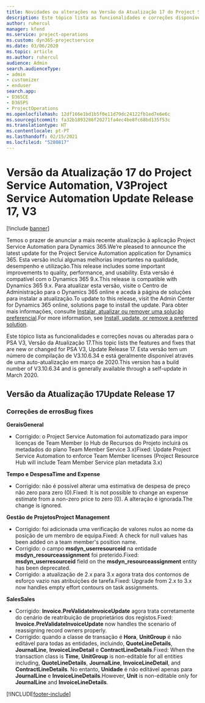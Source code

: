 ```yaml
---
title: Novidades ou alterações na Versão da Atualização 17 do Project Service Automation, V3
description: Este tópico lista as funcionalidades e correções disponíveis no Project Service Automation V3, Versão da Atualização 17, V3.
author: ruhercul
manager: kfend
ms.service: project-operations
ms.custom: dyn365-projectservice
ms.date: 03/06/2020
ms.topic: article
ms.author: ruhercul
audience: Admin
search.audienceType:
- admin
- customizer
- enduser
search.app:
- D365CE
- D365PS
- ProjectOperations
ms.openlocfilehash: 12df166e1bd1b5f0e11d79dc24122fb1ed7e6e6c
ms.sourcegitcommit: fa32b1893286f20271fa4ec4be8fc68bd135f53c
ms.translationtype: HT
ms.contentlocale: pt-PT
ms.lasthandoff: 02/15/2021
ms.locfileid: "5280817"
---
```

# <a name="project-service-automation-update-release-17-v3"></a><span data-ttu-id="c3c5a-103">Versão da Atualização 17 do Project Service Automation, V3</span><span class="sxs-lookup"><span data-stu-id="c3c5a-103">Project Service Automation Update Release 17, V3</span></span>

[!include [banner](../includes/psa-now-project-operations.md)]

<span data-ttu-id="c3c5a-104">Temos o prazer de anunciar a mais recente atualização à aplicação Project Service Automation para Dynamics 365.</span><span class="sxs-lookup"><span data-stu-id="c3c5a-104">We’re pleased to announce the latest update for the Project Service Automation application for Dynamics 365.</span></span> <span data-ttu-id="c3c5a-105">Esta versão inclui algumas melhorias importantes na qualidade, desempenho e utilização.</span><span class="sxs-lookup"><span data-stu-id="c3c5a-105">This release includes some important improvements to quality, performance, and usability.</span></span>  <span data-ttu-id="c3c5a-106">Esta versão é compatível com o Dynamics 365 9.x.</span><span class="sxs-lookup"><span data-stu-id="c3c5a-106">This release is compatible with Dynamics 365 9.x.</span></span> <span data-ttu-id="c3c5a-107">Para atualizar esta versão, visite o Centro de Administração para o Dynamics 365 online e aceda à página de soluções para instalar a atualização.</span><span class="sxs-lookup"><span data-stu-id="c3c5a-107">To update to this release, visit the Admin Center for Dynamics 365 online, solutions page to install the update.</span></span> <span data-ttu-id="c3c5a-108">Para obter mais informações, consulte [Instalar, atualizar ou remover uma solução preferencial](https://docs.microsoft.com/power-platform/admin/install-remove-preferred-solution).</span><span class="sxs-lookup"><span data-stu-id="c3c5a-108">For more information, see [Install, update, or remove a preferred solution](https://docs.microsoft.com/power-platform/admin/install-remove-preferred-solution).</span></span>

<span data-ttu-id="c3c5a-109">Este tópico lista as funcionalidades e correções novas ou alteradas para o PSA V3, Versão da Atualização 17.</span><span class="sxs-lookup"><span data-stu-id="c3c5a-109">This topic lists the features and fixes that are new or changed for PSA V3, Update Release 17.</span></span> <span data-ttu-id="c3c5a-110">Esta versão tem um número de compilação de V3.10.6.34 e está geralmente disponível através de uma auto-atualização em março de 2020.</span><span class="sxs-lookup"><span data-stu-id="c3c5a-110">This version has a build number of V3.10.6.34 and is generally available through a self-update in March 2020.</span></span>


## <a name="update-release-17"></a><span data-ttu-id="c3c5a-111">Versão da Atualização 17</span><span class="sxs-lookup"><span data-stu-id="c3c5a-111">Update Release 17</span></span>

### <a name="bug-fixes"></a><span data-ttu-id="c3c5a-112">Correções de erros</span><span class="sxs-lookup"><span data-stu-id="c3c5a-112">Bug fixes</span></span>

<span data-ttu-id="c3c5a-113">**Gerais**</span><span class="sxs-lookup"><span data-stu-id="c3c5a-113">**General**</span></span>

- <span data-ttu-id="c3c5a-114">Corrigido: o Project Service Automation foi automatizado para impor licenças de Team Member (o Hub de Recursos do Projeto incluirá os metadados do plano Team Member Service 3.x)</span><span class="sxs-lookup"><span data-stu-id="c3c5a-114">Fixed: Update Project Service Automation to enforce Team Member licenses (Project Resource Hub will include Team Member Service plan metadata 3.x)</span></span>
 
<span data-ttu-id="c3c5a-115">**Tempo e Despesa**</span><span class="sxs-lookup"><span data-stu-id="c3c5a-115">**Time and Expense**</span></span>

- <span data-ttu-id="c3c5a-116">Corrigido: não é possível alterar uma estimativa de despesa de preço não zero para zero (0).</span><span class="sxs-lookup"><span data-stu-id="c3c5a-116">Fixed: It is not possible to change an expense estimate from a non-zero price to zero (0).</span></span> <span data-ttu-id="c3c5a-117">A alteração é ignorada.</span><span class="sxs-lookup"><span data-stu-id="c3c5a-117">The change is ignored.</span></span>

<span data-ttu-id="c3c5a-118">**Gestão de Projetos**</span><span class="sxs-lookup"><span data-stu-id="c3c5a-118">**Project Management**</span></span>

- <span data-ttu-id="c3c5a-119">Corrigido: foi adicionada uma verificação de valores nulos ao nome da posição de um membro de equipa.</span><span class="sxs-lookup"><span data-stu-id="c3c5a-119">Fixed: A check for null values has been added on a team member's position name.</span></span>
- <span data-ttu-id="c3c5a-120">Corrigido: o campo **msdyn_userresourceid** na entidade **msdyn_resourceassignment** foi preterido.</span><span class="sxs-lookup"><span data-stu-id="c3c5a-120">Fixed: **msdyn_userresourceid** field on the **msdyn_resourceassignment** entity has been deprecated.</span></span>
- <span data-ttu-id="c3c5a-121">Corrigido: a atualização de 2.x para 3.x agora trata dos contornos de esforço vazio nas atribuições de tarefa.</span><span class="sxs-lookup"><span data-stu-id="c3c5a-121">Fixed: Upgrade from 2.x to 3.x now handles empty effort contours on task assignments.</span></span>

<span data-ttu-id="c3c5a-122">**Sales**</span><span class="sxs-lookup"><span data-stu-id="c3c5a-122">**Sales**</span></span>

- <span data-ttu-id="c3c5a-123">Corrigido: **Invoice.PreValidateInvoiceUpdate** agora trata corretamente do cenário de reatribuição de proprietários dos registos.</span><span class="sxs-lookup"><span data-stu-id="c3c5a-123">Fixed: **Invoice.PreValidateInvoiceUpdate** now handles the scenario of reassigning record owners properly.</span></span>
- <span data-ttu-id="c3c5a-124">Corrigido: quando a classe de transação é **Hora**, **UnitGroup** é não editável para todas as entidades, incluindo, **QuoteLineDetails**, **JournalLine**, **InvoiceLineDetail** e **ContractLineDetails**.</span><span class="sxs-lookup"><span data-stu-id="c3c5a-124">Fixed: When the transaction class is **Time**, **UnitGroup** is non-editable for all entities including, **QuoteLineDetails**, **JournalLine**, **InvoiceLineDetail**, and **ContractLineDetails**.</span></span> <span data-ttu-id="c3c5a-125">No entanto, **Unidade** é não editável apenas para **JournalLine** e **InvoiceLineDetails**.</span><span class="sxs-lookup"><span data-stu-id="c3c5a-125">However, **Unit** is non-editable only for **JournalLine** and **InvoiceLineDetails**.</span></span>




[!INCLUDE[footer-include](../includes/footer-banner.md)]